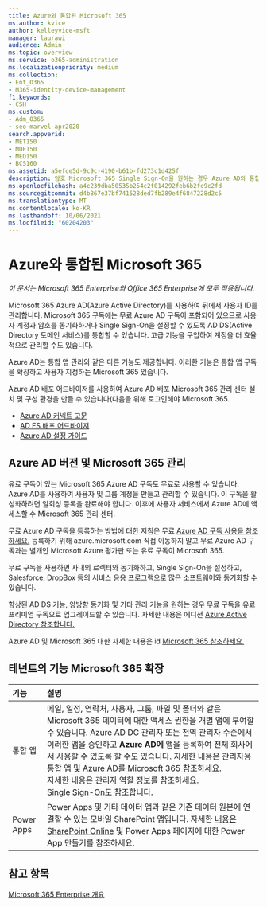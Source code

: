 ```yaml
---
title: Azure와 통합된 Microsoft 365
ms.author: kvice
author: kelleyvice-msft
manager: laurawi
audience: Admin
ms.topic: overview
ms.service: o365-administration
ms.localizationpriority: medium
ms.collection:
- Ent_O365
- M365-identity-device-management
f1.keywords:
- CSH
ms.custom:
- Adm_O365
- seo-marvel-apr2020
search.appverid:
- MET150
- MOE150
- MED150
- BCS160
ms.assetid: a5efce5d-9c9c-4190-b61b-fd273c1d425f
description: 암호 Microsoft 365 Single Sign-On을 원하는 경우 Azure AD와 통합합니다.
ms.openlocfilehash: a4c239dba50535b254c2f014292feb6b2fc9c2fd
ms.sourcegitcommit: d4b867e37bf741528ded7fb289e4f6847228d2c5
ms.translationtype: MT
ms.contentlocale: ko-KR
ms.lasthandoff: 10/06/2021
ms.locfileid: "60204203"
---
```

# <a name="azure-integration-with-microsoft-365"></a>Azure와 통합된 Microsoft 365

*이 문서는 Microsoft 365 Enterprise와 Office 365 Enterprise에 모두 적용됩니다.*

Microsoft 365 Azure AD(Azure Active Directory)를 사용하여 뒤에서 사용자 ID를 관리합니다. Microsoft 365 구독에는 무료 Azure AD 구독이 포함되어 있으므로 사용자 계정과 암호를 동기화하거나 Single Sign-On을 설정할 수 있도록 AD DS(Active Directory 도메인 서비스)를 통합할 수 있습니다. 고급 기능을 구입하여 계정을 더 효율적으로 관리할 수도 있습니다.
  
Azure AD는 통합 앱 관리와 같은 다른 기능도 제공합니다. 이러한 기능은 통합 앱 구독을 확장하고 사용자 지정하는 Microsoft 365 있습니다.
  
Azure AD 배포 어드바이저를 사용하여 Azure AD 배포 Microsoft 365 관리 센터 설치 및 구성 환경을 만들 수 있습니다(다음을 위해 로그인해야 Microsoft 365.

 - [Azure AD 커넥트 고문](https://aka.ms/aadconnectpwsync)
 - [AD FS 배포 어드바이저](https://aka.ms/adfsguidance)
 - [Azure AD 설정 가이드](https://aka.ms/aadpguidance)
  
## <a name="azure-ad-editions-and-microsoft-365-identity-management"></a>Azure AD 버전 및 Microsoft 365 관리

유료 구독이 있는 Microsoft 365 Azure AD 구독도 무료로 사용할 수 있습니다. Azure AD를 사용하여 사용자 및 그룹 계정을 만들고 관리할 수 있습니다. 이 구독을 활성화하려면 일회성 등록을 완료해야 합니다. 이후에 사용자 서비스에서 Azure AD에 액세스할 수 Microsoft 365 관리 센터. 

무료 Azure AD 구독을 등록하는 방법에 대한 지침은 무료 [Azure AD 구독 사용을 참조하세요.](../compliance/use-your-free-azure-ad-subscription-in-office-365.md) 등록하기 위해 azure.microsoft.com 직접 이동하지 말고 무료 Azure AD 구독과는 별개인 Microsoft Azure 평가판 또는 유료 구독이 Microsoft 365. 
  
무료 구독을 사용하면 사내의 로렉터와 동기화하고, Single Sign-On을 설정하고, Salesforce, DropBox 등의 서비스 응용 프로그램으로 많은 소프트웨어와 동기화할 수 있습니다.
  
향상된 AD DS 기능, 양방향 동기화 및 기타 관리 기능을 원하는 경우 무료 구독을 유료 프리미엄 구독으로 업그레이드할 수 있습니다. 자세한 내용은 에디션 [Azure Active Directory 참조합니다.](https://azure.microsoft.com/pricing/details/active-directory/)
  
Azure AD 및 Microsoft 365 대한 자세한 내용은 id [Microsoft 365 참조하세요.](about-microsoft-365-identity.md)
  
## <a name="extend-the-capabilities-of-your-microsoft-365-tenant"></a>테넌트의 기능 Microsoft 365 확장

|**기능**|**설명**|
|:-----|:-----|
|통합 앱  <br/> |메일, 일정, 연락처, 사용자, 그룹, 파일 및 폴더와 같은 Microsoft 365 데이터에 대한 액세스 권한을 개별 앱에 부여할 수 있습니다. Azure AD DC 관리자 또는 전역 관리자  수준에서 이러한 앱을 승인하고 **Azure AD에** 앱을 등록하여 전체 회사에서 사용할 수 있도록 할 수도 있습니다. 자세한 내용은 관리자용 통합 앱 [및 Azure AD를 Microsoft 365 참조하세요.](integrated-apps-and-azure-ads.md)<br/> 자세한 내용은 [관리자 역할 정보](/microsoft-365/admin/add-users/about-admin-roles?)를 참조하세요. <br/> Single [Sign-On도 참조합니다.](/azure/active-directory/manage-apps/what-is-single-sign-on)  <br/> |
|Power Apps  <br/> | Power Apps 및 기타 데이터 앱과 같은 기존 데이터 원본에 연결할 수 있는 모바일 SharePoint 앱입니다. 자세한 [내용은 SharePoint Online](https://support.office.com/article/9338b2d2-67ac-4b81-8e67-97da27e5e9ab) 및 Power Apps 페이지에 대한 Power App 만들기를 참조하세요. [](https://powerapps.microsoft.com/)  <br/> |
   
## <a name="see-also"></a>참고 항목

[Microsoft 365 Enterprise 개요](microsoft-365-overview.md)
